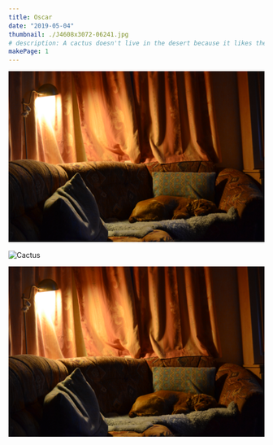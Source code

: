 ```yaml
---
title: Oscar
date: "2019-05-04"
thumbnail: ./J4608x3072-06241.jpg
# description: A cactus doesn't live in the desert because it likes the desert; it lives there because the desert hasn't killed it yet.
makePage: 1
---
```


![Cactus](./J4608x3072-08809.jpg)

![Cactus](./J4608x3072-08817.jpg)

![Cactus](./J4608x3072-13593.jpg)
